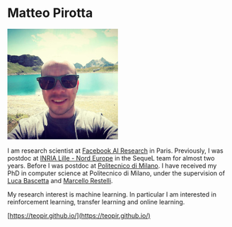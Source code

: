 # Matteo Pirotta

![Photo](img/mpirotta.jpg)

I am research scientist at [Facebook AI Research](https://research.fb.com/category/facebook-ai-research/) in Paris. Previously, I was postdoc at [INRIA Lille - Nord Europe](https://www.inria.fr/en/centre/lille) in the SequeL team for almost two years. Before I was postdoc at [Politecnico di Milano](http://www.polimi.it/). I have received my PhD in computer science at Politecnico di Milano, under the supervision of [Luca Bascetta](http://bascetta.deib.polimi.it/index.php/Main_Page) and [Marcello Restelli](http://home.deib.polimi.it/restelli/MyWebSite/index.shtml).

My research interest is machine learning. In particular I am interested in reinforcement learning, transfer learning and online learning. 

[https://teopir.github.io/](https://teopir.github.io/)
